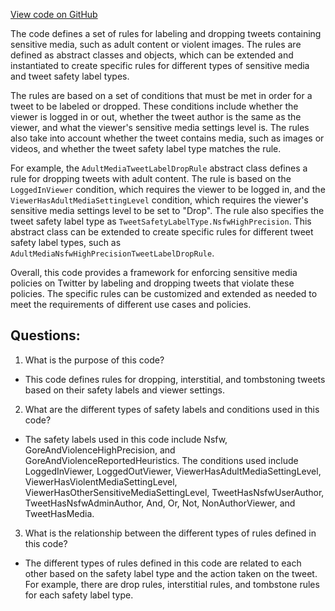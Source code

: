 [View code on GitHub](https://github.com/misbahsy/the-algorithm/visibilitylib/src/main/scala/com/twitter/visibility/rules/SensitiveMediaSettingsRules.scala)

The code defines a set of rules for labeling and dropping tweets containing sensitive media, such as adult content or violent images. The rules are defined as abstract classes and objects, which can be extended and instantiated to create specific rules for different types of sensitive media and tweet safety label types.

The rules are based on a set of conditions that must be met in order for a tweet to be labeled or dropped. These conditions include whether the viewer is logged in or out, whether the tweet author is the same as the viewer, and what the viewer's sensitive media settings level is. The rules also take into account whether the tweet contains media, such as images or videos, and whether the tweet safety label type matches the rule.

For example, the `AdultMediaTweetLabelDropRule` abstract class defines a rule for dropping tweets with adult content. The rule is based on the `LoggedInViewer` condition, which requires the viewer to be logged in, and the `ViewerHasAdultMediaSettingLevel` condition, which requires the viewer's sensitive media settings level to be set to "Drop". The rule also specifies the tweet safety label type as `TweetSafetyLabelType.NsfwHighPrecision`. This abstract class can be extended to create specific rules for different tweet safety label types, such as `AdultMediaNsfwHighPrecisionTweetLabelDropRule`.

Overall, this code provides a framework for enforcing sensitive media policies on Twitter by labeling and dropping tweets that violate these policies. The specific rules can be customized and extended as needed to meet the requirements of different use cases and policies.
## Questions: 
 1. What is the purpose of this code?
- This code defines rules for dropping, interstitial, and tombstoning tweets based on their safety labels and viewer settings.

2. What are the different types of safety labels and conditions used in this code?
- The safety labels used in this code include Nsfw, GoreAndViolenceHighPrecision, and GoreAndViolenceReportedHeuristics. The conditions used include LoggedInViewer, LoggedOutViewer, ViewerHasAdultMediaSettingLevel, ViewerHasViolentMediaSettingLevel, ViewerHasOtherSensitiveMediaSettingLevel, TweetHasNsfwUserAuthor, TweetHasNsfwAdminAuthor, And, Or, Not, NonAuthorViewer, and TweetHasMedia.

3. What is the relationship between the different types of rules defined in this code?
- The different types of rules defined in this code are related to each other based on the safety label type and the action taken on the tweet. For example, there are drop rules, interstitial rules, and tombstone rules for each safety label type.